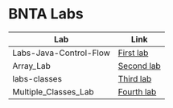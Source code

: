 # BNTA Labs

| Lab | Link |
| --- | ---|
| Labs-Java-Control-Flow | [First lab](https://github.com/LibanAM/Labs_BNTA/tree/main/Labs-Java-Control-Flow) |
| Array_Lab | [Second lab](https://github.com/LibanAM/Labs_BNTA/tree/main/Array_Lab) |
| labs-classes | [Third lab](https://github.com/LibanAM/Labs_BNTA/tree/main/labs-classes) |
| Multiple_Classes_Lab | [Fourth lab](https://github.com/LibanAM/Labs_BNTA/tree/main/Multiple_Classes_Lab) |
